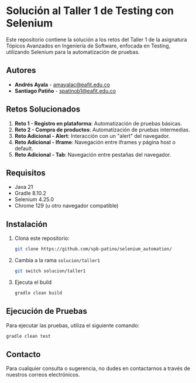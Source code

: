 # Solución al Taller 1 de Testing con Selenium

Este repositorio contiene la solución a los retos del Taller 1 de la asignatura Tópicos Avanzados en Ingeniería de Software, enfocada en Testing, utilizando Selenium para la automatización de pruebas.

## Autores

- **Andrés Ayala** - [amayalac@eafit.edu.co](mailto:amayalac@eafit.edu.co)
- **Santiago Patiño** - [spatinob1@eafit.edu.co](mailto:spatinob1@eafit.edu.co)


## Retos Solucionados

1. **Reto 1 - Registro en plataforma**: Automatización de pruebas básicas.
2. **Reto 2 - Compra de productos**: Automatización de pruebas intermedias.
3. **Reto Adicional - Alert**: Interacción con un "alert" del navegador.
5. **Reto Adicional - Iframe**: Navegación entre iframes y página host o default.
4. **Reto Adicional - Tab**: Navegación entre pestañas del navegador.


## Requisitos

- Java 21
- Gradle 8.10.2
- Selenium 4.25.0
- Chrome 129 (u otro navegador compatible)

## Instalación

1. Clona este repositorio:
    ```bash
    git clone https://github.com/spb-patino/selenium_automation/
    ```
2. Cambia a la rama `solucion/taller1`
    ```bash
    git switch solucion/taller1
    ```
3. Ejecuta el build
    ```bash
    gradle clean build
    ```

## Ejecución de Pruebas

Para ejecutar las pruebas, utiliza el siguiente comando:
```bash
gradle clean test
```

## Contacto

Para cualquier consulta o sugerencia, no dudes en contactarnos a través de nuestros correos electrónicos.

